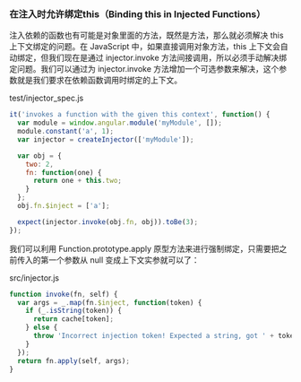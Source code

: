 ### 在注入时允许绑定this（Binding this in Injected Functions）

注入依赖的函数也有可能是对象里面的方法，既然是方法，那么就必须解决 this 上下文绑定的问题。在 JavaScript 中，如果直接调用对象方法，this 上下文会自动绑定，但我们现在是通过 injector.invoke 方法间接调用，所以必须手动解决绑定问题。我们可以通过为 injector.invoke 方法增加一个可选参数来解决，这个参数就是我们要求在依赖函数调用时绑定的上下文。

test/injector\_spec.js

```js
it('invokes a function with the given this context', function() {
  var module = window.angular.module('myModule', []);
  module.constant('a', 1);
  var injector = createInjector(['myModule']);

  var obj = {
    two: 2,
    fn: function(one) {
      return one + this.two;
    }
  };
  obj.fn.$inject = ['a'];

  expect(injector.invoke(obj.fn, obj)).toBe(3);
});
```

我们可以利用 Function.prototype.apply 原型方法来进行强制绑定，只需要把之前传入的第一个参数从 null 变成上下文实参就可以了：

src/injector.js

```js
function invoke(fn, self) {
  var args = _.map(fn.$inject, function(token) {
    if (_.isString(token)) {
      return cache[token];
    } else {
      throw 'Incorrect injection token! Expected a string, got ' + token;
    }
  });
  return fn.apply(self, args);
}
```



